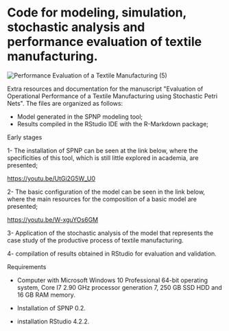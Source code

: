 # Code for modeling, simulation, stochastic analysis and performance evaluation of textile manufacturing.


![Performance Evaluation of a Textile Manufacturing (5)](https://github.com/dmax2023/Performance_Evaluation_Textile_Manufacturing/assets/128255987/a5545c80-7863-4d1f-ae32-13044c11901d)

Extra resources and documentation for the manuscript "Evaluation of Operational Performance of a Textile Manufacturing using Stochastic Petri Nets". The files are organized as follows:

- Model generated in the SPNP modeling tool;
- Results compiled in the RStudio IDE with the R-Markdown package;

Early stages

1- The installation of SPNP can be seen at the link below, where the specificities of this tool, which is still little explored in academia, are presented;

https://youtu.be/UtGi2G5W_U0

2- The basic configuration of the model can be seen in the link below, where the main resources for the composition of a basic model are presented;

https://youtu.be/W-xguYOs6GM

3- Application of the stochastic analysis of the model that represents the case study of the productive process of textile manufacturing.

4- compilation of results obtained in RStudio for evaluation and validation.

Requirements

- Computer with Microsoft Windows 10 Professional 64-bit operating system, Core I7 2.90 GHz processor generation 7, 250 GB SSD HDD and 16 GB RAM memory.

- Installation of SPNP 0.2.

- installation RStudio 4.2.2.



